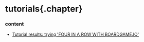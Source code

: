 ﻿
# tutorials{.chapter}

### content

- [Tutorial results: trying 'FOUR IN A ROW WITH BOARDGAME.IO'](four_in_a_row.md)
